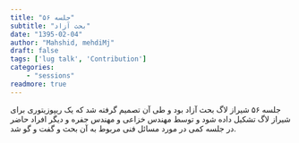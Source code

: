 ```yaml
---
title: "جلسه ۵۶"
subtitle: "بحث آزاد"
date: "1395-02-04"
author: "Mahshid, mehdiMj"
draft: false
tags: ['lug talk', 'Contribution']
categories:
    - "sessions"
readmore: true
---
```

جلسه ۵۶ شیراز لاگ بحث آزاد بود و طی آن تصمیم گرفته شد که یک ریپوزیتوری برای شیراز لاگ تشکیل داده شود و توسط مهندس خزاعی و مهندس جفره و دیگر افراد حاضر در جلسه کمی در مورد مسائل فنی مربوط به آن بحث و گفت و گو شد. 

